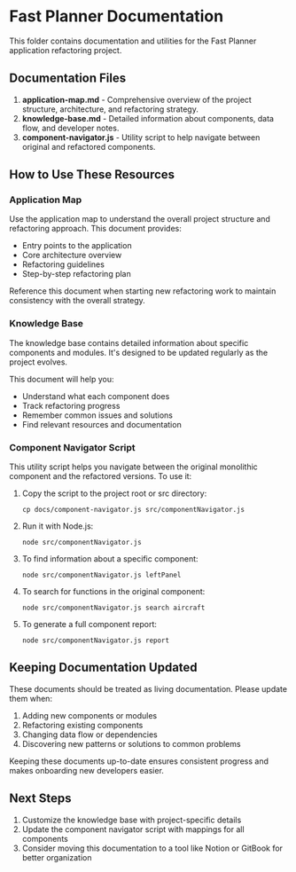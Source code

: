 # Fast Planner Documentation

This folder contains documentation and utilities for the Fast Planner application refactoring project.

## Documentation Files

1. **application-map.md** - Comprehensive overview of the project structure, architecture, and refactoring strategy.
2. **knowledge-base.md** - Detailed information about components, data flow, and developer notes.
3. **component-navigator.js** - Utility script to help navigate between original and refactored components.

## How to Use These Resources

### Application Map

Use the application map to understand the overall project structure and refactoring approach. This document provides:
- Entry points to the application
- Core architecture overview
- Refactoring guidelines
- Step-by-step refactoring plan

Reference this document when starting new refactoring work to maintain consistency with the overall strategy.

### Knowledge Base

The knowledge base contains detailed information about specific components and modules. It's designed to be updated regularly as the project evolves.

This document will help you:
- Understand what each component does
- Track refactoring progress
- Remember common issues and solutions
- Find relevant resources and documentation

### Component Navigator Script

This utility script helps you navigate between the original monolithic component and the refactored versions. To use it:

1. Copy the script to the project root or src directory:
   ```
   cp docs/component-navigator.js src/componentNavigator.js
   ```

2. Run it with Node.js:
   ```
   node src/componentNavigator.js
   ```

3. To find information about a specific component:
   ```
   node src/componentNavigator.js leftPanel
   ```

4. To search for functions in the original component:
   ```
   node src/componentNavigator.js search aircraft
   ```

5. To generate a full component report:
   ```
   node src/componentNavigator.js report
   ```

## Keeping Documentation Updated

These documents should be treated as living documentation. Please update them when:

1. Adding new components or modules
2. Refactoring existing components
3. Changing data flow or dependencies
4. Discovering new patterns or solutions to common problems

Keeping these documents up-to-date ensures consistent progress and makes onboarding new developers easier.

## Next Steps

1. Customize the knowledge base with project-specific details
2. Update the component navigator script with mappings for all components
3. Consider moving this documentation to a tool like Notion or GitBook for better organization